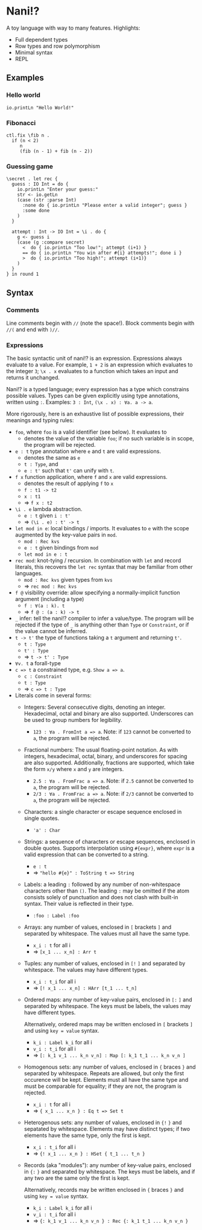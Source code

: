 # Nani!?

A toy language with way to many features. Highlights:

 - Full dependent types
 - Row types and row polymorphism
 - Minimal syntax
 - REPL

## Examples

### Hello world

```nani
io.printLn "Hello World!"
```

### Fibonacci

```nani
ctl.fix \fib n .
  if (n < 2)
     n
     (fib (n - 1) + fib (n - 2))
```

### Guessing game

```nani
\secret . let rec {
  guess : IO Int = do {
    io.printLn "Enter your guess:"
    str <- io.getLn
    (case (str :parse Int)
      :none do { io.printLn "Please enter a valid integer"; guess }
      :some done
    )
  }

  attempt : Int -> IO Int = \i . do {
    g <- guess i
    (case (g :compare secret)
      <  do { io.printLn "Too low!"; attempt (i+1) }
      == do { io.printLn "You win after #{i} attempts!"; done i }
      >  do { io.printLn "Too high!"; attempt (i+1)}
    )
  }
} in round 1
```

## Syntax

### Comments

Line comments begin with `//` (note the space!). Block comments
begin with `//(` and end with `)//`.

### Expressions

The basic syntactic unit of nani!? is an expression. Expressions
always evaluate to a value. For example, `1 + 2` is an expression
which evaluates to the integer `3`; `\x . x` evaluates to a function
which takes an input and returns it unchanged.

Nani!? is a typed language; every expression has a type which constrains
possible values. Types can be given explicitly using type annotations,
written using `:`. Examples: `3 : Int`, `(\x . x) : ∀a. a -> a`.

More rigorously, here is an exhaustive list of possible expressions,
their meanings and typing rules:

 - `foo`, where `foo` is a valid identifier (see below). It evaluates to
   - denotes the value of the variable `foo`; if no such variable is in scope, the program
     will be rejected.
 - `e : t` type annotation where `e` and `t` are valid expressions.
    - denotes the same as `e`
    - `t : Type`, and
    - `e : t'` such that `t'` can unify with `t`.
 - `f x` function application, where `f` and `x` are valid expressions.
    - denotes the result of applying `f` to `x`
    - `f : t1 -> t2`
    - `x : t1`
    - => `f x : t2`
 - `\i . e` lambda abstraction.
    - `e : t` given `i : t'`
    - => `(\i . e) : t' -> t`
 - `let mod in e`: local bindings / imports. It evaluates to `e` with the scope augmented
   by the key-value pairs in `mod`.
    - `mod : Rec kvs`
    - `e : t` given bindings from `mod`
    - `let mod in e : t`
 - `rec mod`: knot-tying / recursion. In combination with `let` and record literals,
   this recovers the `let rec` syntax that may be familiar from other languages.
    - `mod : Rec kvs` given types from `kvs`
    - => `rec mod : Rec kvs`
 - `f @` visibility override: allow specifying a normally-implicit function argument
   (including a type)
    - `f : ∀(a : k). t`
    - => `f @ : (a : k) -> t`
 - `_` infer: tell the nani!? compiler to infer a value/type. The program will be rejected
   if the type of `_` is anything other than `Type` or `Constraint`, or if the value cannot
   be inferred.
 - `t -> t'` the type of functions taking a `t` argument and returning `t'`.
   - `t : Type`
   - `t' : Type`
   - => `t -> t' : Type`
 - `∀v. t` a forall-type
 - `c => t` a constrained type, e.g. `Show a => a`.
   - `c : Constraint`
   - `t : Type`
   - => `c => t : Type`
 - Literals come in several forms:
    - Integers: Several consecutive digits, denoting an integer. Hexadecimal,
      octal and binary are also supported. Underscores can be used to group numbers for
      legibility.
      - `123 : ∀a . FromInt a => a`. Note: if `123` cannot be converted to `a`, the program
        will be rejected.
    - Fractional numbers: The usual floating-point notation. As with integers, hexadecimal,
      octal, binary, and underscores for spacing are also supported. Additionally, fractions
      are supported, which take the form `x/y` where `x` and `y` are integers.
      - `2.5 : ∀a . FromFrac a => a`. Note: if `2.5` cannot be converted to `a`, the program
        will be rejected.
      - `2/3 : ∀a . FromFrac a => a`. Note: if `2/3` cannot be converted to `a`, the program
        will be rejected.
    - Characters: a single character or escape sequence enclosed in single quotes.
      - `'a' : Char`
    - Strings: a sequence of characters or escape sequences, enclosed in double quotes. Supports
      interpolation using `#{expr}`, where `expr` is a valid expression that can be converted to
      a string.
      - `e : t`
      - => `"hello #{e}" : ToString t => String`
    - Labels: a leading `:` followed by any number of non-whitespace characters other than `()`.
      The leading `:` may be omitted if the atom consists solely of punctuation and does not
      clash with built-in syntax. Their value is reflected in their type.
      - `:foo : Label :foo`
    - Arrays: any number of values, enclosed in `[` brackets `]` and separated by
      whitespace. The values must all have the same type.
      - `x_i : t` for all i
      - => `[x_1 ... x_n] : Arr t`
    - Tuples: any number of values, enclosed in `[!` `]` and separated by whitespace.
      The values may have different types.
      - `x_i : t_i` for all i
      - => `[! x_1 ... x_n] : HArr [t_1 ... t_n]`
    - Ordered maps: any number of key-value pairs, enclosed in `[:` `]` and separated by whitespace.
      The keys must be labels, the values may have different types.

      Alternatively, ordered maps may be written enclosed in `[` brackets `]` and using
      `key = value` syntax.
      - `k_i : Label k_i` for all i
      - `v_i : t_i` for all i
      - => `[: k_1 v_1 ... k_n v_n] : Map [: k_1 t_1 ... k_n v_n ]`
    - Homogenous sets: any number of values, enclosed in `{` braces `}` and separated by whitespace.
      Repeats are allowed, but only the first occurence will be kept. Elements must all have the
      same type and must be comparable
      for equality; if they are not, the program is rejected.
      - `x_i : t` for all i
      - => `{ x_1 ... x_n } : Eq t => Set t`
    - Heterogenous sets: any number of values, enclosed in `{!` `}` and sepatated by whitespace.
      Elements may have distinct types; if two elements have the same type, only the first is kept.
      - `x_i : t_i` for all i
      - => `{! x_1 ... x_n } : HSet { t_1 ... t_n }`
    - Records (aka "modules"): any number of key-value pairs, enclosed in `{:` `}` and separated by
      whitespace. The keys must be labels, and if any two are the same only the first is kept.

      Alternatively, records may be written enclosed in `{` braces `}` and using `key = value`
      syntax.
      - `k_i : Label k_i` for all i
      - `v_i : t_i` for all i
      - => `{: k_1 v_1 ... k_n v_n } : Rec {: k_1 t_1 ... k_n v_n }`